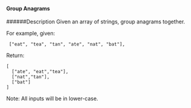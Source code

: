 #### Group Anagrams
######Description
Given an array of strings, group anagrams together.

For example, given:
```
 ["eat", "tea", "tan", "ate", "nat", "bat"], 
``` 
Return:
```
[
  ["ate", "eat","tea"],
  ["nat","tan"],
  ["bat"]
]
```
Note: All inputs will be in lower-case.